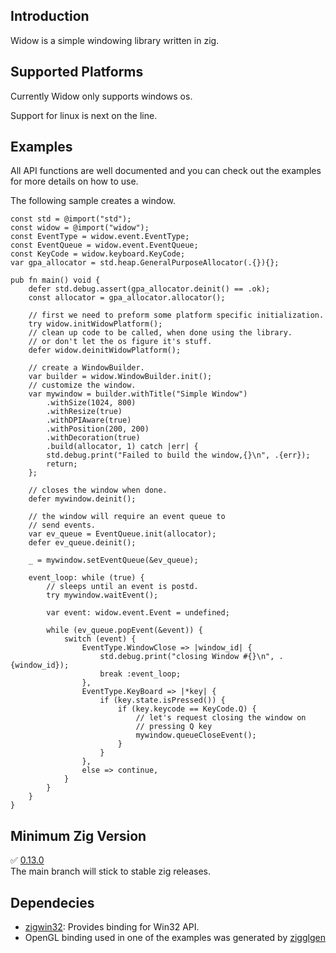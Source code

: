 ## Introduction

Widow is a simple windowing library written in zig.

## Supported Platforms

Currently Widow only supports windows os.

Support for linux is next on the line.

## Examples

All API functions are well documented and you can check out the examples
for more details on how to use.

The following sample creates a window.

```zig
const std = @import("std");
const widow = @import("widow");
const EventType = widow.event.EventType;
const EventQueue = widow.event.EventQueue;
const KeyCode = widow.keyboard.KeyCode;
var gpa_allocator = std.heap.GeneralPurposeAllocator(.{}){};

pub fn main() void {
    defer std.debug.assert(gpa_allocator.deinit() == .ok);
    const allocator = gpa_allocator.allocator();

    // first we need to preform some platform specific initialization.
    try widow.initWidowPlatform();
    // clean up code to be called, when done using the library.
    // or don't let the os figure it's stuff.
    defer widow.deinitWidowPlatform();

    // create a WindowBuilder.
    var builder = widow.WindowBuilder.init();
    // customize the window.
    var mywindow = builder.withTitle("Simple Window")
        .withSize(1024, 800)
        .withResize(true)
        .withDPIAware(true)
        .withPosition(200, 200)
        .withDecoration(true)
        .build(allocator, 1) catch |err| {
        std.debug.print("Failed to build the window,{}\n", .{err});
        return;
    };

    // closes the window when done.
    defer mywindow.deinit();

    // the window will require an event queue to
    // send events.
    var ev_queue = EventQueue.init(allocator);
    defer ev_queue.deinit();

    _ = mywindow.setEventQueue(&ev_queue);

    event_loop: while (true) {
        // sleeps until an event is postd.
        try mywindow.waitEvent();

        var event: widow.event.Event = undefined;

        while (ev_queue.popEvent(&event)) {
            switch (event) {
                EventType.WindowClose => |window_id| {
                    std.debug.print("closing Window #{}\n", .{window_id});
                    break :event_loop;
                },
                EventType.KeyBoard => |*key| {
                    if (key.state.isPressed()) {
                        if (key.keycode == KeyCode.Q) {
                            // let's request closing the window on
                            // pressing Q key
                            mywindow.queueCloseEvent();
                        }
                    }
                },
                else => continue,
            }
        }
    }
}
```

## Minimum Zig Version

✅ [0.13.0](https://ziglang.org/documentation/0.13.0/)   
The main branch will stick to stable zig releases.

## Dependecies

- [zigwin32](https://github.com/marlersoft/zigwin32): Provides binding for Win32 API.
- OpenGL binding used in one of the examples was generated by [zigglgen](https://github.com/castholm/zigglgen)
